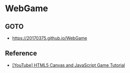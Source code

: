 # <a href="https://github.com/20170375/WebGame" style="text-decoration: none">WebGame</a>

## GOTO
+ https://20170375.github.io/WebGame

## Reference
+ [[YouTube] HTML5 Canvas and JavaScript Game Tutorial](https://www.youtube.com/watch?v=eI9idPTT0c4)
